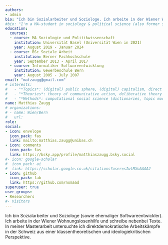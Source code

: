 ```yaml
---
authors:
- admin
bio: "Ich bin Sozialarbeiter und Soziologe. Ich arbeite in der Wiener Wohnungslosenhilfe und schreibe nebenbei Texte."
#bio: "I'm a MA-student in sociology & political science (also former software developer & social worker)."
education:
  courses:
  - course: MA Soziologie und Politikwissenschaft 
    institution: Universität Basel (Universität Wien in 2021)
    year: August 2019 - Januar 2024
  - course: BSc Soziale Arbeit
    institution: Berner Fachhochschule
    year: September 2013 - April 2017
  - course: Informatiker Softwareentwicklung
    institution: Gewerbeschule Bern
    year: August 2005 - July 2007
email: "matzaugg@gmail.com"
# interests:
#   - "*Topics*: (digital) public sphere, (digital) capitalism, direct democracy, (de-)democratization"
#   - "*Theories*: theory of communicative action, deliberative theory of democracy, critical theory, historical materialism, feminist theory"
#   - "*Methods*: computational social science (dictionaries, topic models, (un)supervised ML, large language models), qualitative methods (content analysis, grounded theory, ethnography), quantitative methods"
name: Matthias Zaugg
# organizations:
# - name: Wien/Bern
#   url: 
role: 
social:
- icon: envelope
  icon_pack: fas
  link: mailto:matthias.zaugg@unibas.ch
- icon: comments
  icon_pack: fas
  link: https://bsky.app/profile/matthiaszaugg.bsky.social
#- icon: google-scholar
#  icon_pack: ai
#  link: https://scholar.google.co.uk/citations?user=sIwtMXoAAAAJ
- icon: github
  icon_pack: fab
  link: https://github.com/nomaad
superuser: true
user_groups:
- Researchers
#- Visitors
---
```


Ich bin Sozialarbeiter und Soziologe (sowie ehemaliger Softwareentwickler). Ich arbeite in der Wiener Wohnungslosenhilfe und schreibe nebenbei Texte. In meiner Masterarbeit untersuchte ich direktdemokratische Arbeitskämpfe in der Schweiz aus einer klassentheoretischen und ideologiekritischen Perspektive.

<!--I am a master's student in sociology and political science at the University of Basel (also a former software developer and social worker). I try to combine critical theory with quantitative empirical research. In my master's thesis, I examined direct democratic labor struggles in Switzerland from a class theory and ideology-critical perspective.-->
